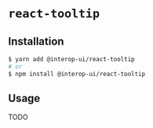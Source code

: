 # `react-tooltip`

## Installation

```sh
$ yarn add @interop-ui/react-tooltip
# or
$ npm install @interop-ui/react-tooltip
```

## Usage

TODO
